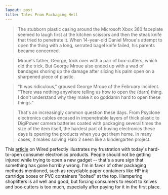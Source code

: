 ```yaml
---
layout: post
title: Tales From Packaging Hell
---
```


>The stubborn plastic casing around the Microsoft Xbox 360 faceplate seemed to laugh first at the kitchen scissors and then the steak knife that tried to penetrate it. When 14-year-old Daniel Mroue's attempt to open the thing with a long, serrated bagel knife failed, his parents became concerned.

>Mroue's father, George, took over with a pair of box-cutters, which did the trick. But George Mroue also ended up with a wad of bandages shoring up the damage after slicing his palm open on a sharpened piece of plastic.

>"It was ridiculous," groused George Mroue of the February incident. "There was nothing anywhere telling us how to open the (darn) thing. I don't understand why they make it so goddamn hard to open these things."

>That's an increasingly common question these days. From Psyclone electronics cables encased in impenetrable layers of thick plastic to DigiPower camera batteries coated with packaging several times the size of the item itself, the hardest part of buying electronics these days is opening the products when you get them home. In many cases, it makes solving Halo 2 seem like a kindergarten project.

This [article](http://www.wired.com/news/technology/0,70874-0.html?tw=wn_technology_7) on Wired perfectly illustrates my frustration with today's hard-to-open consumer electronics products.  People should not be getting injured while trying to open a new gadget -- that's a sure sign that something has gone horribly wrong.  I'm in favor of other packaging methods mentioned, such as recyclable paper containers like HP ink cartridge boxes or PVC containers "bolted" at the top.  Hampering shoplifters is all well and good, but forcing consumers to resort to knives and box-cutters is too much, especially after paying for it in the first place.
